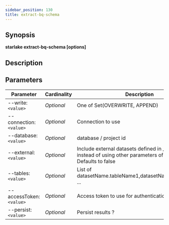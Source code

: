 ```yaml
---
sidebar_position: 130
title: extract-bq-schema
---
```



## Synopsis

**starlake extract-bq-schema [options]**

## Description


## Parameters

Parameter|Cardinality|Description
---|---|---
--write:`<value>`|*Optional*|One of Set(OVERWRITE, APPEND)
--connection:`<value>`|*Optional*|Connection to use
--database:`<value>`|*Optional*|database / project id
--external:`<value>`|*Optional*|Include external datasets defined in _config.sl.yml instead of using other parameters of this command ? Defaults to false
--tables:`<value>`|*Optional*|List of datasetName.tableName1,datasetName.tableName2 ...
--accessToken:`<value>`|*Optional*|Access token to use for authentication
--persist:`<value>`|*Optional*|Persist results ?